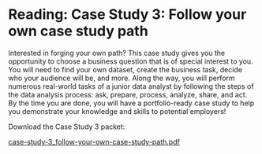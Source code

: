# Reading: Case Study 3: Follow your own case study path

Interested in forging your own path? This case study gives you the opportunity to choose a business question that is of special interest to you. You will need to find your own dataset, create the business task, decide who your audience will be, and more. Along the way, you will perform numerous real-world tasks of a junior data analyst by following the steps of the data analysis process: ask, prepare, process, analyze, share, and act. By the time you are done, you will have a portfolio-ready case study to help you demonstrate your knowledge and skills to potential employers!

Download the Case Study 3 packet:

[case-study-3_follow-your-own-case-study-path.pdf](./resources/case-study-3_follow-your-own-case-study-path.pdf)
